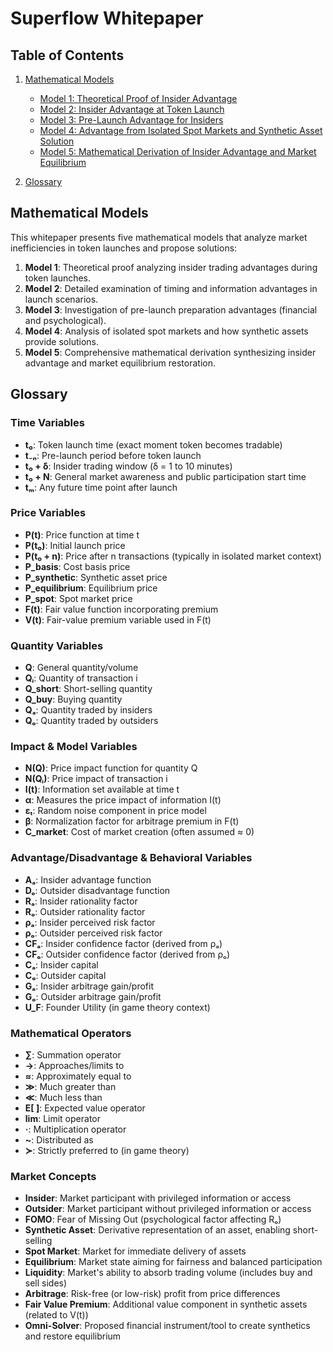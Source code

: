 # Superflow Whitepaper

## Table of Contents

1. [Mathematical Models](#mathematical-models)
   - [Model 1: Theoretical Proof of Insider Advantage](Formula1.md)
   - [Model 2: Insider Advantage at Token Launch](Formula2.md)
   - [Model 3: Pre-Launch Advantage for Insiders](Formula3.md)
   - [Model 4: Advantage from Isolated Spot Markets and Synthetic Asset Solution](Formula4.md)
   - [Model 5: Mathematical Derivation of Insider Advantage and Market Equilibrium](Formula5.md)

2. [Glossary](#glossary)

## Mathematical Models

This whitepaper presents five mathematical models that analyze market inefficiencies in token launches and propose solutions:

1. **Model 1**: Theoretical proof analyzing insider trading advantages during token launches.
2. **Model 2**: Detailed examination of timing and information advantages in launch scenarios.
3. **Model 3**: Investigation of pre-launch preparation advantages (financial and psychological).
4. **Model 4**: Analysis of isolated spot markets and how synthetic assets provide solutions.
5. **Model 5**: Comprehensive mathematical derivation synthesizing insider advantage and market equilibrium restoration.

## Glossary

### Time Variables
- **t₀**: Token launch time (exact moment token becomes tradable)
- **t₋ₙ**: Pre-launch period before token launch
- **t₀ + δ**: Insider trading window (δ = 1 to 10 minutes)
- **t₀ + N**: General market awareness and public participation start time
- **tₘ**: Any future time point after launch

### Price Variables
- **P(t)**: Price function at time t
- **P(t₀)**: Initial launch price
- **P(t₀ + n)**: Price after n transactions (typically in isolated market context)
- **P_basis**: Cost basis price
- **P_synthetic**: Synthetic asset price
- **P_equilibrium**: Equilibrium price
- **P_spot**: Spot market price
- **F(t)**: Fair value function incorporating premium
- **V(t)**: Fair-value premium variable used in F(t)

### Quantity Variables
- **Q**: General quantity/volume
- **Qᵢ**: Quantity of transaction i
- **Q_short**: Short-selling quantity
- **Q_buy**: Buying quantity
- **Qₐ**: Quantity traded by insiders
- **Qₒ**: Quantity traded by outsiders

### Impact & Model Variables
- **N(Q)**: Price impact function for quantity Q
- **N(Qᵢ)**: Price impact of transaction i
- **I(t)**: Information set available at time t
- **α**: Measures the price impact of information I(t)
- **εₜ**: Random noise component in price model
- **β**: Normalization factor for arbitrage premium in F(t)
- **C_market**: Cost of market creation (often assumed ≈ 0)

### Advantage/Disadvantage & Behavioral Variables
- **Aₐ**: Insider advantage function
- **Dₒ**: Outsider disadvantage function
- **Rₐ**: Insider rationality factor
- **Rₒ**: Outsider rationality factor
- **ρₐ**: Insider perceived risk factor
- **ρₒ**: Outsider perceived risk factor
- **CFₐ**: Insider confidence factor (derived from ρₐ)
- **CFₒ**: Outsider confidence factor (derived from ρₒ)
- **Cₐ**: Insider capital
- **Cₒ**: Outsider capital
- **Gₐ**: Insider arbitrage gain/profit
- **Gₒ**: Outsider arbitrage gain/profit
- **U_F**: Founder Utility (in game theory context)

### Mathematical Operators
- **∑**: Summation operator
- **→**: Approaches/limits to
- **≈**: Approximately equal to
- **≫**: Much greater than
- **≪**: Much less than
- **E[ ]**: Expected value operator
- **lim**: Limit operator
- **·**: Multiplication operator
- **~**: Distributed as
- **≻**: Strictly preferred to (in game theory)

### Market Concepts
- **Insider**: Market participant with privileged information or access
- **Outsider**: Market participant without privileged information or access
- **FOMO**: Fear of Missing Out (psychological factor affecting Rₒ)
- **Synthetic Asset**: Derivative representation of an asset, enabling short-selling
- **Spot Market**: Market for immediate delivery of assets
- **Equilibrium**: Market state aiming for fairness and balanced participation
- **Liquidity**: Market's ability to absorb trading volume (includes buy and sell sides)
- **Arbitrage**: Risk-free (or low-risk) profit from price differences
- **Fair Value Premium**: Additional value component in synthetic assets (related to V(t))
- **Omni-Solver**: Proposed financial instrument/tool to create synthetics and restore equilibrium
